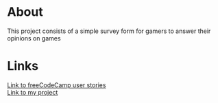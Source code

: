 # About
This project consists of a simple survey form for gamers to answer their opinions on games

# Links
[Link to freeCodeCamp user stories](https://www.freecodecamp.org/learn/responsive-web-design/responsive-web-design-projects/build-a-survey-form)\
[Link to my project](https://codepen.io/Aiglelevant/pen/LYLEyvy)
